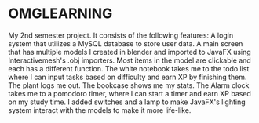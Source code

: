 # OMGLEARNING
My 2nd semester project. 
It consists of the following features:
A login system that utilizes a MySQL database to store user data.
A main screen that has multiple models I created in blender and imported to JavaFX using Interactivemesh's .obj importers. 
Most items in the model are clickable and each has a different function.
The white notebook takes me to the todo list where I can input tasks based on difficulty and earn XP by finishing them.
The plant logs me out.
The bookcase shows me my stats.
The Alarm clock takes me to a pomodoro timer, where I can start a timer and earn XP based on my study time.
I added switches and a lamp to make JavaFX's lighting system interact with the models to make it more life-like.

